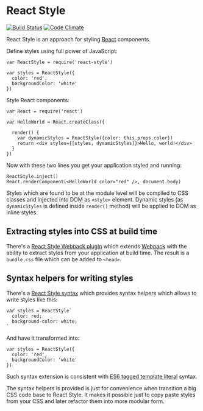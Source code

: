 # React Style

[![Build Status](https://travis-ci.org/js-next/react-style.svg?branch=master)](https://travis-ci.org/js-next/react-style)
[![Code Climate](https://codeclimate.com/github/js-next/react-style/badges/gpa.svg)](https://codeclimate.com/github/js-next/react-style)

React Style is an approach for styling [React][] components.

Define styles using full power of JavaScript:

    var ReactStyle = require('react-style')

    var styles = ReactStyle({
      color: 'red',
      backgroundColor: 'white'
    })

Style React components:

    var React = require('react')

    var HelloWorld = React.createClass({

      render() {
        var dynamicStyles = ReactStyle({color: this.props.color})
        return <div styles={[styles, dynamicStyles]}>Hello, world!</div>
      }
    })

Now with these two lines you get your application styled and running:

    ReactStyle.inject()
    React.renderComponent(<HelloWorld color="red" />, document.body)

Styles which are found to be at the module level will be compiled to CSS classes
and injected into DOM as `<style>` element. Dynamic styles (as `dynamicStyles`
is defined inside `render()` method) will be applied to DOM as inline styles.

## Extracting styles into CSS at build time

There's a [React Style Webpack plugin][] which extends [Webpack][] with the
ability to extract styles from your application at build time. The result is a
`bundle.css` file which can be added to `<head>`.

## Syntax helpers for writing styles

There's a [React Style syntax][] which provides  syntax helpers which allows to
write styles like this:

    var styles = ReactStyle`
      color: red;
      background-color: white;
    `

And have it transformed into:

    var styles = ReactStyle({
      color: 'red',
      backgroundColor: 'white'
    })

Such syntax extension is consistent with [ES6 tagged template
literal][es6-templ] syntax.

The syntax helpers is provided is just for convenience when transition a big CSS
code base to React Style. It makes it possible just to copy paste styles from
your CSS and later refactor them into more modular form.

[Webpack]: https://webpack.github.io
[React]: https://facebook.github.io/react/
[React Style Webpack plugin]: https://github.com/js-next/react-style-webpack-plugin
[React Style syntax]: https://github.com/js-next/react-style-syntax
[es6-templ]: http://tc39wiki.calculist.org/es6/template-strings/
